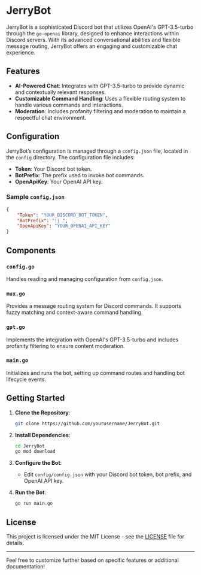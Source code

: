 # JerryBot

JerryBot is a sophisticated Discord bot that utilizes OpenAI's GPT-3.5-turbo through the `go-openai` library, designed to enhance interactions within Discord servers. With its advanced conversational abilities and flexible message routing, JerryBot offers an engaging and customizable chat experience.

## Features

- **AI-Powered Chat**: Integrates with GPT-3.5-turbo to provide dynamic and contextually relevant responses.
- **Customizable Command Handling**: Uses a flexible routing system to handle various commands and interactions.
- **Moderation**: Includes profanity filtering and moderation to maintain a respectful chat environment.

## Configuration

JerryBot’s configuration is managed through a `config.json` file, located in the `config` directory. The configuration file includes:

- **Token**: Your Discord bot token.
- **BotPrefix**: The prefix used to invoke bot commands.
- **OpenApiKey**: Your OpenAI API key.

### Sample `config.json`

```json
{
    "Token": "YOUR_DISCORD_BOT_TOKEN",
    "BotPrefix": "!j ",
    "OpenApiKey": "YOUR_OPENAI_API_KEY"
}
```

## Components

### `config.go`

Handles reading and managing configuration from `config.json`.

### `mux.go`

Provides a message routing system for Discord commands. It supports fuzzy matching and context-aware command handling.

### `gpt.go`

Implements the integration with OpenAI's GPT-3.5-turbo and includes profanity filtering to ensure content moderation.

### `main.go`

Initializes and runs the bot, setting up command routes and handling bot lifecycle events.

## Getting Started

1. **Clone the Repository**:
   ```bash
   git clone https://github.com/yourusername/JerryBot.git
   ```

2. **Install Dependencies**:
   ```bash
   cd JerryBot
   go mod download
   ```

3. **Configure the Bot**:
   - Edit `config/config.json` with your Discord bot token, bot prefix, and OpenAI API key.

4. **Run the Bot**:
   ```bash
   go run main.go
   ```

## License

This project is licensed under the MIT License - see the [LICENSE](LICENSE) file for details.

---

Feel free to customize further based on specific features or additional documentation!